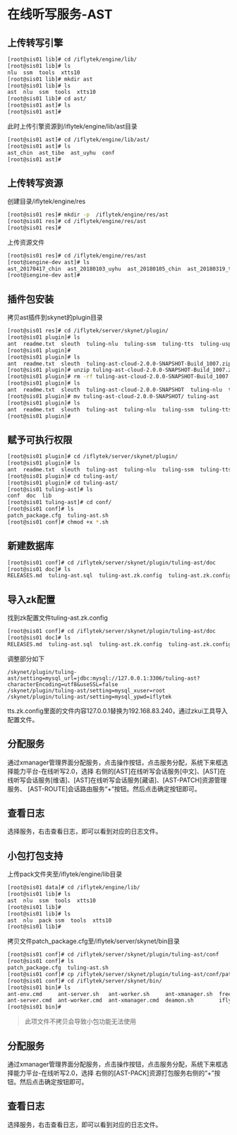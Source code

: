 # 在线听写服务-AST

## 上传转写引擎

```bash
[root@sis01 lib]# cd /iflytek/engine/lib/
[root@sis01 lib]# ls
nlu  ssm  tools  xtts10
[root@sis01 lib]# mkdir ast
[root@sis01 lib]# ls
ast  nlu  ssm  tools  xtts10
[root@sis01 lib]# cd ast/
[root@sis01 ast]# ls
[root@sis01 ast]#
```

此时上传引擎资源到/iflytek/engine/lib/ast目录

```bash
[root@sis01 ast]# cd /iflytek/engine/lib/ast/
[root@sis01 ast]# ls
ast_chin  ast_tibe  ast_uyhu  conf
[root@sis01 ast]#
```

## 上传转写资源

创建目录/iflytek/engine/res

```bash
[root@sis01 res]# mkdir -p  /iflytek/engine/res/ast
[root@sis01 res]# cd /iflytek/engine/res/ast
[root@sis01 res]#
```

上传资源文件

```bash
[root@sis01 res]# cd /iflytek/engine/res/ast
[root@iengine-dev ast]# ls
ast_20170417_chin  ast_20180103_uyhu  ast_20180105_chin  ast_20180319_tibe  ast_20180410_chin  
[root@iengine-dev ast]#
```

## 插件包安装

拷贝ast插件到skynet的plugin目录

```bash
[root@sis01 res]# cd /iflytek/server/skynet/plugin/
[root@sis01 plugin]# ls
ant  readme.txt  sleuth  tuling-nlu  tuling-ssm  tuling-tts  tuling-usp  xmanager
[root@sis01 plugin]#
[root@sis01 plugin]# ls
ant  readme.txt  sleuth  tuling-ast-cloud-2.0.0-SNAPSHOT-Build_1007.zip  tuling-nlu  tuling-ssm  tuling-tts  tuling-usp  xmanager
[root@sis01 plugin]# unzip tuling-ast-cloud-2.0.0-SNAPSHOT-Build_1007.zip 
[root@sis01 plugin]# rm -rf tuling-ast-cloud-2.0.0-SNAPSHOT-Build_1007.zip 
[root@sis01 plugin]# ls
ant  readme.txt  sleuth  tuling-ast-cloud-2.0.0-SNAPSHOT  tuling-nlu  tuling-ssm  tuling-tts  tuling-usp  xmanager
[root@sis01 plugin]# mv tuling-ast-cloud-2.0.0-SNAPSHOT/ tuling-ast
[root@sis01 plugin]# ls
ant  readme.txt  sleuth  tuling-ast  tuling-nlu  tuling-ssm  tuling-tts  tuling-usp  xmanager
[root@sis01 plugin]#
```

## 赋予可执行权限

```bash
[root@sis01 plugin]# cd /iflytek/server/skynet/plugin/
[root@sis01 plugin]# ls
ant  readme.txt  sleuth  tuling-ast  tuling-nlu  tuling-ssm  tuling-tts  tuling-usp  xmanager
[root@sis01 plugin]# cd tuling-ast/
[root@sis01 plugin]# cd tuling-ast/
[root@sis01 tuling-ast]# ls
conf  doc  lib
[root@sis01 tuling-ast]# cd conf/
[root@sis01 conf]# ls
patch_package.cfg  tuling-ast.sh
[root@sis01 conf]# chmod +x *.sh
```

## 新建数据库

```bash
[root@sis01 conf]# cd /iflytek/server/skynet/plugin/tuling-ast/doc 
[root@sis01 doc]# ls
RELEASES.md  tuling-ast.sql  tuling-ast.zk.config  tuling-ast.zk.config.bak
```

## 导入zk配置

找到zk配置文件tuling-ast.zk.config

```bash
[root@sis01 conf]# cd /iflytek/server/skynet/plugin/tuling-ast/doc 
[root@sis01 doc]# ls
RELEASES.md  tuling-ast.sql  tuling-ast.zk.config  tuling-ast.zk.config.bak
```

调整部分如下

```text
/skynet/plugin/tuling-ast/setting=mysql_url=jdbc:mysql://127.0.0.1:3306/tuling-ast?characterEncoding=utf8&useSSL=false
/skynet/plugin/tuling-ast/setting=mysql_xuser=root
/skynet/plugin/tuling-ast/setting=mysql_ypwd=iflytek
```

tts.zk.config里面的文件内容127.0.0.1替换为192.168.83.240，通过zkui工具导入配置文件。

## 分配服务

通过xmanager管理界面分配服务，点击操作按钮，点击服务分配，系统下来框选择能力平台-在线听写2.0，选择 右侧的\[AST\]在线听写会话服务\[中文\]、\[AST\]在线听写会话服务\[维语\]、\[AST\]在线听写会话服务\[藏语\]、\[AST-PATCH\]资源管理服务、 \[AST-ROUTE\]会话路由服务“+”按钮。然后点击确定按钮即可。

## 查看日志

选择服务，右击查看日志，即可以看到对应的日志文件。

## 小包打包支持

上传pack文件夹至/iflytek/engine/lib目录

```bash
[root@sis01 data]# cd /iflytek/engine/lib/
[root@sis01 lib]# ls
ast  nlu  ssm  tools  xtts10
[root@sis01 lib]# 
[root@sis01 lib]# ls
ast  nlu  pack ssm  tools  xtts10
[root@sis01 lib]#
```

拷贝文件patch\_package.cfg至/iflytek/server/skynet/bin目录

```bash
[root@sis01 conf]# cd /iflytek/server/skynet/plugin/tuling-ast/conf
[root@sis01 conf]# ls
patch_package.cfg  tuling-ast.sh
[root@sis01 conf]# cp /iflytek/server/skynet/plugin/tuling-ast/conf/patch_package.cfg  /iflytek/server/skynet/bin/
[root@sis01 conf]# cd /iflytek/server/skynet/bin/
[root@sis01 bin]# ls
ant-env.cmd     ant-server.sh   ant-worker.sh     ant-xmanager.sh  freeSSHd.exe  log                readme.txt
ant-server.cmd  ant-worker.cmd  ant-xmanager.cmd  deamon.sh        iflysoft.log  patch_package.cfg
[root@sis01 bin]#
```

> 此项文件不拷贝会导致小包功能无法使用

## 分配服务

通过xmanager管理界面分配服务，点击操作按钮，点击服务分配，系统下来框选择能力平台-在线听写2.0，选择 右侧的\[AST-PACK\]资源打包服务右侧的“+”按钮。然后点击确定按钮即可。

## 查看日志

选择服务，右击查看日志，即可以看到对应的日志文件。

